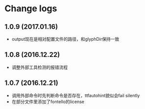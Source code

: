 # Change logs

## 1.0.9 (2017.01.16)

* output现在是相对配置文件的路径，和glyphDir保持一致

## 1.0.8 (2016.12.22)

* 调整外部工具检测的报错流程

## 1.0.7 (2016.12.21)

* 调用外部命令时先判断命令是否存在，ttfautohint貌似会fail silently
* 在部分文件里添加了fontello的license

